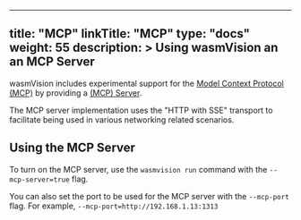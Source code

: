 
---
title: "MCP"
linkTitle: "MCP"
type: "docs"
weight: 55
description: >
  Using wasmVision an an MCP Server
---

wasmVision includes experimental support for the [Model Context Protocol (MCP)](https://modelcontextprotocol.info/) by providing a [(MCP) Server](https://modelcontextprotocol.info/specification/draft/server/).

The MCP server implementation uses the "HTTP with SSE" transport to facilitate being used in various networking related scenarios.

## Using the MCP Server

To turn on the MCP server, use the `wasmvision run` command with the `--mcp-server=true` flag.

You can also set the port to be used for the MCP server with the `--mcp-port` flag. For example, `--mcp-port=http://192.168.1.13:1313`
